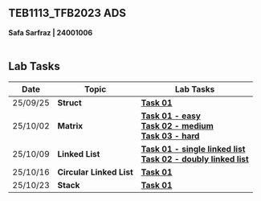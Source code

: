 ## TEB1113_TFB2023 ADS<br>
**Safa Sarfraz | 24001006**<br><br>

## Lab Tasks

| Date       | Topic | Lab Tasks |
|------------|-----------|-----------|
| 25/09/25 | **Struct** |[**Task 01**](https://github.com/vviperinae/TEB1113_TFB2023_DSA/blob/main/25_09_25/task1.cpp) |
| 25/10/02 | **Matrix** | [**Task 01 - easy**](https://github.com/vviperinae/TEB1113_TFB2023_DSA/blob/main/25_10_02/task2_easy.cpp)<br>[**Task 02 - medium**](https://github.com/vviperinae/TEB1113_TFB2023_DSA/blob/main/25_10_02/task2_medium.cpp)<br>[**Task 03 - hard**](https://github.com/vviperinae/TEB1113_TFB2023_DSA/blob/main/25_10_02/task2_hard.cpp)|
| 25/10/09 | **Linked List** |[**Task 01 - single linked list**](https://github.com/vviperinae/TEB1113_TFB2023_DSA/blob/main/25_10_09/task1.cpp)<br>[**Task 02 - doubly linked list**](https://github.com/vviperinae/TEB1113_TFB2023_DSA/blob/main/25_10_09/task2.cpp)|
| 25/10/16 | **Circular Linked List** |[**Task 01**](https://github.com/vviperinae/TEB1113_TFB2023_DSA/blob/main/25_10_16/task1.cpp)|
| 25/10/23 | **Stack** |[**Task 01**](https://github.com/vviperinae/TEB1113_TFB2023_DSA/blob/main/25_10_23/task_1.cpp)|
